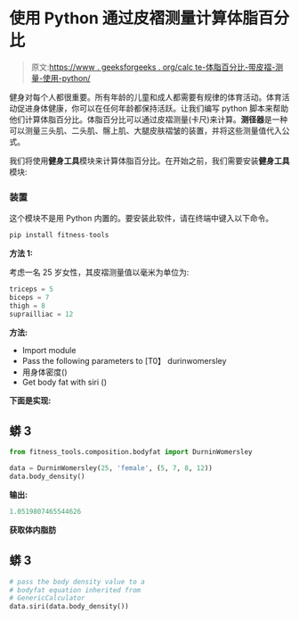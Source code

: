 # 使用 Python 通过皮褶测量计算体脂百分比

> 原文:[https://www . geeksforgeeks . org/calc te-体脂百分比-带皮褶-测量-使用-python/](https://www.geeksforgeeks.org/calulate-bodyfat-percentage-with-skinfold-measurements-using-python/)

健身对每个人都很重要。所有年龄的儿童和成人都需要有规律的体育活动。体育活动促进身体健康，你可以在任何年龄都保持活跃。让我们编写 python 脚本来帮助他们计算体脂百分比。体脂百分比可以通过皮褶测量(卡尺)来计算。**测径器**是一种可以测量三头肌、二头肌、髂上肌、大腿皮肤褶皱的装置，并将这些测量值代入公式。

我们将使用**健身工具**模块来计算体脂百分比。在开始之前，我们需要安装**健身工具**模块:

### 装置

这个模块不是用 Python 内置的。要安装此软件，请在终端中键入以下命令。

```py
pip install fitness-tools
```

**方法 1:**

考虑一名 25 岁女性，其皮褶测量值以毫米为单位为:

```py
triceps = 5
biceps = 7
thigh = 8
suprailliac = 12
```

**方法:**

*   Import module
*   Pass the following parameters to [T0】 durinwomersley
*   用身体密度()
*   Get body fat with siri ()

**下面是实现:**

## 蟒 3

```py
from fitness_tools.composition.bodyfat import DurninWomersley

data = DurninWomersley(25, 'female', (5, 7, 8, 12))
data.body_density()
```

**输出:**

```py
1.0519807465544626
```

**获取体内脂肪**

## 蟒 3

```py
# pass the body density value to a
# bodyfat equation inherited from
# GenericCalculator
data.siri(data.body_density())
```